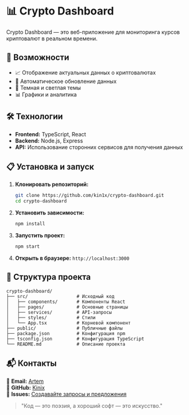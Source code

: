 # 📊 Crypto Dashboard

Crypto Dashboard — это веб-приложение для мониторинга курсов криптовалют в реальном времени.

## 🚀 Возможности
- 📈 Отображение актуальных данных о криптовалютах
- 🔄 Автоматическое обновление данных
- 🌙 Темная и светлая темы
- 📊 Графики и аналитика

## 🛠 Технологии
- **Frontend:** TypeScript, React
- **Backend:** Node.js, Express
- **API:** Использование сторонних сервисов для получения данных

## 📋 Установка и запуск
1. **Клонировать репозиторий:**
   ```sh
   git clone https://github.com/kin1x/crypto-dashboard.git
   cd crypto-dashboard
   ```
2. **Установить зависимости:**
   ```sh
   npm install
   ```
3. **Запустить проект:**
   ```sh
   npm start
   ```
4. **Открыть в браузере:** `http://localhost:3000`

## 📂 Структура проекта
```plaintext
crypto-dashboard/
├── src/                  # Исходный код
│   ├── components/       # Компоненты React
│   ├── pages/            # Основные страницы
│   ├── services/         # API-запросы
│   ├── styles/           # Стили
│   └── App.tsx           # Корневой компонент
├── public/               # Публичные файлы
├── package.json          # Конфигурация npm
├── tsconfig.json         # Конфигурация TypeScript
└── README.md             # Описание проекта
```

## 📬 Контакты
📧 **Email:** [Artem](mailto:artembart2004@mail.ru)  
🐙 **GitHub:** [Kinix](https://github.com/kin1x)  
📌 **Issues:** [Создавайте запросы и предложения](mailto:artembart2004@mail.ru)

> "Код — это поэзия, а хороший софт — это искусство."
